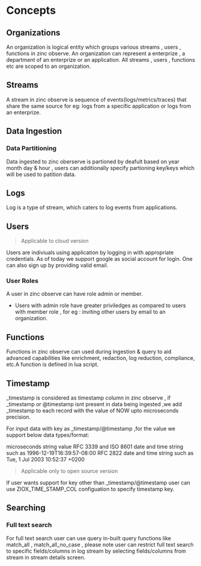 # Concepts

## Organizations
An organization is logical entity which groups various streams , users , functions in zinc observe. An organization can represent a enterprize , a department of an enterprize or an application. All streams , users , functions etc are scoped to an organization.

## Streams
A stream in zinc observe is sequence of events(logs/metrics/traces) that share the same source for eg: logs from a specific application or logs from an enterprize.

## Data Ingestion

### Data Partitioning
Data ingested to zinc oberserve is partioned by deafult based on year month day & hour , users can additionally specify partioning key/keys which will be used to patition data. 

## Logs
Log is a type of stream, which caters to log events from applications.

## Users
> Applicable to cloud version

Users are indiviuals using application by logging in with appropriate credentials. As of today we support google as social account for login. One can also sign up by providing valid email. 

### User Roles
A user in zinc observe can have role admin or member.

- Users with admin role have greater priviledges as compared to users with member role , for eg : inviting other users by email to an organization.

## Functions

Functions in zinc observe can used during ingestion & query to aid advanced capabilities like enrichment, redaction, log reduction, compliance, etc.A function is defined in lua script.

## Timestamp

_timestamp is considered as timestamp column in zinc observe , if _timestamp or @timestamp isnt present in data being ingested ,we add _timestamp to each record with the value of NOW upto microseconds precision.

For input data with key as _timestamp/@timestamp ,for the value we support below data types/format:

microseconds
string value
RFC 3339 and ISO 8601 date and time string such as 1996-12-19T16:39:57-08:00
RFC 2822 date and time string such as Tue, 1 Jul 2003 10:52:37 +0200

> Applicable only to open source version

If user wants support for key other than _timestamp/@timestamp user can use ZIOX_TIME_STAMP_COL configuation to specify timestamp key.

## Searching
### Full text search
For full text search user can use query in-built query functions like match_all , match_all_no_case , please note user can restrict full text search to specific fields/columns in log stream by selecting fields/columns from stream in stream details screen.
